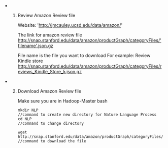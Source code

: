 # 
* 1. Review Amazon Review file  
        
        Website: 'http://jmcauley.ucsd.edu/data/amazon/'
    
        The link for amazon review file
        http://snap.stanford.edu/data/amazon/productGraph/categoryFiles/'filename'.json.gz
    
        File name is the file you want to download
        For example:
        Review Kindle store
        http://snap.stanford.edu/data/amazon/productGraph/categoryFiles/reviews_Kindle_Store_5.json.gz
    

* 2. Download Amazon Review file 
    
        Make sure you are in Hadoop-Master bash
        ```
        mkdir NLP
        //command to create new directory for Nature Language Process
        cd NLP
        //command to change directory
        ``` 
        ```
        wget http://snap.stanford.edu/data/amazon/productGraph/categoryFiles/reviews_Kindle_Store_5.json.gz
        //command to download the file
        ```
